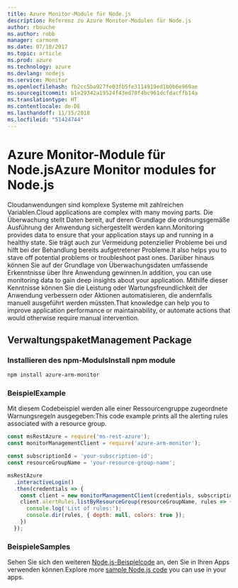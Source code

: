 ```yaml
---
title: Azure Monitor-Module für Node.js
description: Referenz zu Azure Monitor-Modulen für Node.js
author: rbouche
ms.author: robb
manager: carmonm
ms.date: 07/18/2017
ms.topic: article
ms.prod: azure
ms.technology: azure
ms.devlang: nodejs
ms.service: Monitor
ms.openlocfilehash: fb2cc5ba927fe03fb5fe3114919ed1b0b6e969ae
ms.sourcegitcommit: b1e29342a19524f43ed70f4bc961dcfdacffb14a
ms.translationtype: HT
ms.contentlocale: de-DE
ms.lasthandoff: 11/15/2018
ms.locfileid: "51424744"
---
```

# <a name="azure-monitor-modules-for-nodejs"></a><span data-ttu-id="e2a4b-103">Azure Monitor-Module für Node.js</span><span class="sxs-lookup"><span data-stu-id="e2a4b-103">Azure Monitor modules for Node.js</span></span>

<span data-ttu-id="e2a4b-104">Cloudanwendungen sind komplexe Systeme mit zahlreichen Variablen.</span><span class="sxs-lookup"><span data-stu-id="e2a4b-104">Cloud applications are complex with many moving parts.</span></span> <span data-ttu-id="e2a4b-105">Die Überwachung stellt Daten bereit, auf deren Grundlage die ordnungsgemäße Ausführung der Anwendung sichergestellt werden kann.</span><span class="sxs-lookup"><span data-stu-id="e2a4b-105">Monitoring provides data to ensure that your application stays up and running in a healthy state.</span></span> <span data-ttu-id="e2a4b-106">Sie trägt auch zur Vermeidung potenzieller Probleme bei und hilft bei der Behandlung bereits aufgetretener Probleme.</span><span class="sxs-lookup"><span data-stu-id="e2a4b-106">It also helps you to stave off potential problems or troubleshoot past ones.</span></span> <span data-ttu-id="e2a4b-107">Darüber hinaus können Sie auf der Grundlage von Überwachungsdaten umfassende Erkenntnisse über Ihre Anwendung gewinnen.</span><span class="sxs-lookup"><span data-stu-id="e2a4b-107">In addition, you can use monitoring data to gain deep insights about your application.</span></span> <span data-ttu-id="e2a4b-108">Mithilfe dieser Kenntnisse können Sie die Leistung oder Wartungsfreundlichkeit der Anwendung verbessern oder Aktionen automatisieren, die andernfalls manuell ausgeführt werden müssten.</span><span class="sxs-lookup"><span data-stu-id="e2a4b-108">That knowledge can help you to improve application performance or maintainability, or automate actions that would otherwise require manual intervention.</span></span>

## <a name="management-package"></a><span data-ttu-id="e2a4b-109">Verwaltungspaket</span><span class="sxs-lookup"><span data-stu-id="e2a4b-109">Management Package</span></span>

### <a name="install-npm-module"></a><span data-ttu-id="e2a4b-110">Installieren des npm-Moduls</span><span class="sxs-lookup"><span data-stu-id="e2a4b-110">Install npm module</span></span>

```bash
npm install azure-arm-monitor
```

### <a name="example"></a><span data-ttu-id="e2a4b-111">Beispiel</span><span class="sxs-lookup"><span data-stu-id="e2a4b-111">Example</span></span>

<span data-ttu-id="e2a4b-112">Mit diesem Codebeispiel werden alle einer Ressourcengruppe zugeordnete Warnungsregeln ausgegeben:</span><span class="sxs-lookup"><span data-stu-id="e2a4b-112">This code example prints all the alerting rules associated with a resource group.</span></span>

```javascript
const msRestAzure = require('ms-rest-azure');
const monitorManagementClient = require('azure-arm-monitor');

const subscriptionId = 'your-subscription-id';
const resourceGroupName = 'your-resource-group-name';

msRestAzure
  .interactiveLogin()
  .then(credentials => {
    const client = new monitorManagementClient(credentials, subscriptionId);
    client.alertRules.listByResourceGroup(resourceGroupName, rules => {
      console.log('List of rules:');
      console.dir(rules, { depth: null, colors: true });
    })
  });
```

### <a name="samples"></a><span data-ttu-id="e2a4b-113">Beispiele</span><span class="sxs-lookup"><span data-stu-id="e2a4b-113">Samples</span></span>

<span data-ttu-id="e2a4b-114">Sehen Sie sich den weiteren [Node.js-Beispielcode](https://azure.microsoft.com/resources/samples/?platform=nodejs) an, den Sie in Ihren Apps verwenden können.</span><span class="sxs-lookup"><span data-stu-id="e2a4b-114">Explore more [sample Node.js code](https://azure.microsoft.com/resources/samples/?platform=nodejs) you can use in your apps.</span></span>
